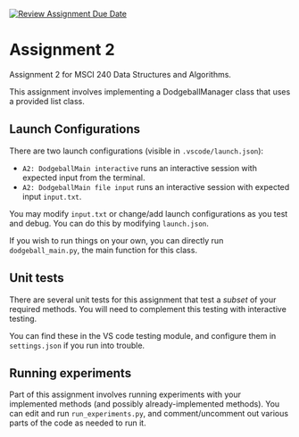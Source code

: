 [![Review Assignment Due Date](https://classroom.github.com/assets/deadline-readme-button-24ddc0f5d75046c5622901739e7c5dd533143b0c8e959d652212380cedb1ea36.svg)](https://classroom.github.com/a/k7Gdmm8B)
# Assignment 2

Assignment 2 for MSCI 240 Data Structures and Algorithms.

This assignment involves implementing a DodgeballManager class that uses a provided list class.


## Launch Configurations

There are two launch configurations (visible in `.vscode/launch.json`):

 - `A2: DodgeballMain interactive` runs an interactive session with expected input from the terminal.
 - `A2: DodgeballMain file input` runs an interactive session with expected input `input.txt`.

You may modify `input.txt` or change/add launch configurations as you test and debug. You can do this by modifying `launch.json`.

If you wish to run things on your own, you can directly run `dodgeball_main.py`, the main function for this class.


## Unit tests

There are several unit tests for this assignment that test a *subset* of your required methods. You will need to complement this testing with interactive testing.

You can find these in the VS code testing module, and configure them in `settings.json` if you run into trouble.


## Running experiments

Part of this assignment involves running experiments with your implemented methods (and possibly already-implemented methods). You can edit and run `run_experiments.py`, and comment/uncomment out various parts of the code as needed to run it.





